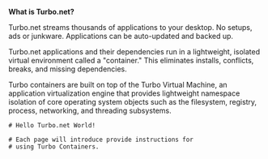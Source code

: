 **What is Turbo.net?**

Turbo.net streams thousands of applications to your desktop. No setups, ads or junkware. Applications can be auto-updated and backed up.

Turbo.net applications and their dependencies run in a lightweight, isolated virtual environment called a "container." This eliminates installs, conflicts, breaks, and missing dependencies.

Turbo containers are built on top of the Turbo Virtual Machine, an application virtualization engine that provides lightweight namespace isolation of core operating system objects such as the filesystem, registry, process, networking, and threading subsystems.

    # Hello Turbo.net World!
    
    # Each page will introduce provide instructions for
    # using Turbo Containers.

